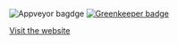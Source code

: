 ![Appveyor bagdge](https://ci.appveyor.com/api/projects/status/github/zkiiito/map-gallery-editor?branch=master&svg=true)
[![Greenkeeper badge](https://badges.greenkeeper.io/zkiiito/map-gallery-editor.svg)](https://greenkeeper.io/)

[Visit the website](https://mapgallery.online/)
